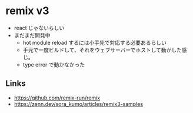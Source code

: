 # remix v3

- react じゃないらしい
- まだまだ開発中
  - hot module reload するには小手先で対応する必要あるらしい
  - 手元で一度ビルドして、それをウェブサーバーでホストして動かした感じ。
  - type error で動かなかった

## Links
- https://github.com/remix-run/remix
- https://zenn.dev/sora_kumo/articles/remix3-samples
